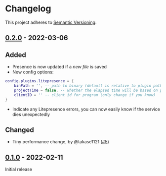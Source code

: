 # Changelog
This project adheres to [Semantic Versioning](https://semver.org).

## [0.2.0] - 2022-03-06
## Added
- Presence is now updated if a *new file* is saved
- New config options:
```lua
config.plugins.litepresence = {
	binPath = '', -- path to binary (default is relative to plugin path)
	projectTime = false, -- whether the elapsed time will be based on project open time or file open time
	clientID = '' -- client id for program (only change if you know)
}
```
- Indicate any Litepresence errors, you can now easily know if the service
dies unexpectedly
## Changed
- Tiny performance change, by @takase1121 ([#5](https://github.com/TorchedSammy/litepresence/pull/5))

## [0.1.0] - 2022-02-11
Initial release

[0.2.0]: https://github.com/TorchedSammy/Litepresence/compare/v0.1.0...v0.2.0
[0.1.0]: https://github.com/TorchedSammy/Litepresence/releases/tag/v0.1.0
